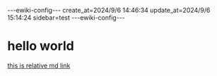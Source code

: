 ---ewiki-config---
create_at=2024/9/6 14:46:34
update_at=2024/9/6 15:14:24
sidebar=test
---ewiki-config---

# hello world

[this is relative md link](./test.md)
